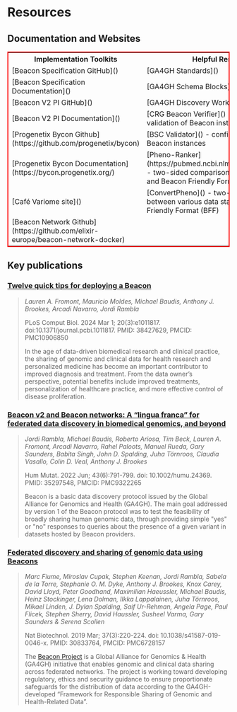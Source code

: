 # Resources

## Documentation and Websites

<table style="border: 2px solid red;">
<tr>
  <th>Implementation Toolkits</th>
  <th>Helpful Resources</th>
</tr>
<tr>
  <td>[Beacon Specification GitHub]()</td>
  <td>[GA4GH Standards]()</td>
</tr>
<tr>
  <td>[Beacon Specification Documentation]()</td>
  <td>[GA4GH Schema Blocks]()</td>
</tr>
<tr>
  <td>[Beacon V2 PI GitHub]()</td>
  <td>[GA4GH Discovery Work Stream]()</td>
</tr>
<tr>
  <td>[Beacon V2 PI Documentation]()</td>
  <td>[CRG Beacon Verifier]() - configuration validation of Beacon instances</td>
</tr>
<tr>
  <td>[Progenetix Bycon Github](https://github.com/progenetix/bycon)</td>
  <td>[BSC Validator]() - configuration validation of Beacon instances</td>
</tr>
<tr>
  <td>[Progenetix Bycon Documentation](https://bycon.progenetix.org/)</td>
  <td>[Pheno-Ranker](https://pubmed.ncbi.nlm.nih.gov/39633268/) - two-sided comparison of Phenopackets v2 and Beacon Friendly Format (BFF)</td>
</tr>
<tr>
  <td>[Café Variome site]()</td>
  <td>[ConvertPheno]() - two-sided conversion between various data standards and Beacon Friendly Format (BFF)</td>
</tr>
<tr>
  <td>[Beacon Network Github](https://github.com/elixir-europe/beacon-network-docker)</td>
</tr>
</table>

## Key publications 

### [**Twelve quick tips for deploying a Beacon**](https://journals.plos.org/ploscompbiol/article?id=10.1371/journal.pcbi.1011817)
>
> *Lauren A. Fromont, Mauricio Moldes, Michael Baudis, Anthony J. Brookes, Arcadi Navarro, Jordi Rambla*
>
> PLoS Comput Biol. 2024 Mar 1; 20(3):e1011817. doi:10.1371/journal.pcbi.1011817.
PMID: 38427629, PMCID: PMC10906850
>
> In the age of data-driven biomedical research and clinical practice, the sharing of genomic and clinical data for health research and personalized medicine has become an important contributor to improved diagnosis and treatment. From the data owner’s perspective, potential benefits include improved treatments, personalization of healthcare practice, and more effective control of disease proliferation. 

### [**Beacon v2 and Beacon networks: A “lingua franca” for federated data discovery in biomedical genomics, and beyond**](https://onlinelibrary.wiley.com/doi/10.1002/humu.24369)
>
> *Jordi Rambla, Michael Baudis, Roberto Ariosa, Tim Beck, Lauren A. Fromont, Arcadi Navarro, Rahel Paloots, Manuel Rueda, Gary Saunders, Babita Singh, John D. Spalding, Juha Törnroos, Claudia Vasallo, Colin D. Veal, Anthony J. Brookes*
>
>Hum Mutat. 2022 Jun; 43(6):791-799. doi: 10.1002/humu.24369.
PMID: 35297548, PMCID: PMC9322265
>
>Beacon is a basic data discovery protocol issued by the Global Alliance for Genomics and Health (GA4GH). The main goal addressed by version 1 of the Beacon protocol was to test the feasibility of broadly sharing human genomic data, through providing simple "yes" or "no" responses to queries about the presence of a given variant in datasets hosted by Beacon providers.

### [**Federated discovery and sharing of genomic data using Beacons**](https://www.nature.com/articles/s41587-019-0046-x)
>
> *Marc Fiume, Miroslav Cupak, Stephen Keenan, Jordi Rambla, Sabela de la Torre, Stephanie O. M. Dyke, Anthony J. Brookes, Knox Carey, David Lloyd, Peter Goodhand, Maximilian Haeussler, Michael Baudis, Heinz Stockinger, Lena Dolman, Ilkka Lappalainen, Juha Törnroos, Mikael Linden, J. Dylan Spalding, Saif Ur-Rehman, Angela Page, Paul Flicek, Stephen Sherry, David Haussler, Susheel Varma, Gary Saunders & Serena Scollen*
>
> Nat Biotechnol. 2019 Mar; 37(3):220-224. doi: 10.1038/s41587-019-0046-x.
PMID: 30833764, PMCID: PMC6728157
>
> The [Beacon Project](https://github.com/ga4gh-beacon/) is a Global Alliance for Genomics & Health (GA4GH) initiative that enables genomic and clinical data sharing across federated networks. The project is working toward developing regulatory, ethics and security guidance to ensure proportionate safeguards for the distribution of data according to the GA4GH-developed “Framework for Responsible Sharing of Genomic and Health-Related Data”. 
